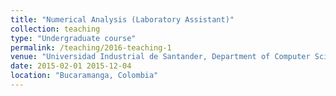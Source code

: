 ```yaml
---
title: "Numerical Analysis (Laboratory Assistant)"
collection: teaching
type: "Undergraduate course"
permalink: /teaching/2016-teaching-1
venue: "Universidad Industrial de Santander, Department of Computer Science Engineering"
date: 2015-02-01 2015-12-04
location: "Bucaramanga, Colombia"
---
```

